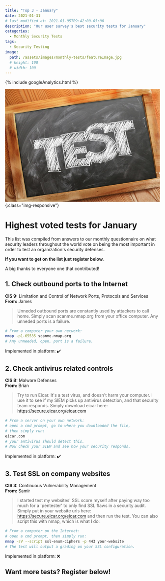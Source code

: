```yaml
---
title: "Top 3 - January"
date: 2021-01-31
# last_modified_at: 2021-01-05T09:42:00-05:00
description: "Our user survey's best security tests for January"
categories:
  - Monthly Security Tests
tags:
  - Security Testing
image:
  path: /assets/images/monthly-tests/featureImage.jpg
  # height: 100
  # width: 100
---
```

<!-- Google analytics -->
{% include googleAnalytics.html %}
<!-- leadfeeder analytics -->
<!-- {% include leadfeederAnalytics.html %} -->

![feature image](/assets/images/monthly-tests/featureImage.jpg){:class="img-responsive"}

# Highest voted tests for January
This list was compiled from answers to our monthly questionnaire on what security leaders throughout the world vote on being the most important in order to test an organization's security defenses. 

**If you want to get on the list just register below.**

A big thanks to everyone one that contributed! 

## 1. Check outbound ports to the Internet
**CIS 9:** Limitation and Control of Network Ports, Protocols and Services  
**From:** James  
>Unneded outbound ports are constantly used by attackers to call home. Simply scan scanme.nmap.org from your office computer. Any unneded ports is a failure.

```bash
# From a computer your own network:
nmap -p1-65535 scanme.nmap.org
# Any unneeded, open, port is a failure.
```
Implemented in platform: :heavy_check_mark:

## 2. Check antivirus related controls
**CIS 8:** Malware Defenses  
**From:** Brian  
>Try to run Eicar. It's a test virus, and doesn't harm your computer. I use it to see if my SIEM picks up antivirus detection, and that security team responds.
Simply download eicar here: https://secure.eicar.org/eicar.com

```bash
# From a server on your own network:
# open a cmd prompt, go to where you downloaded the file, 
# then simply run:
eicar.com
# your antivirus should detect this. 
# Now check your SIEM and see how your security responds.
```
Implemented in platform: :heavy_check_mark:

## 3. Test SSL on company websites
**CIS 3:** Continuous Vulnerability Management  
**From:** Samir  
>I started test my websites' SSL score myself after paying way too much for a 'pentester' to only find SSL flaws in a security audit.
Simply put in your website urls here: https://secure.eicar.org/eicar.com and then run the test.
You can also script this with nmap, which is what I do:

```bash
# From a computer on the Internet:
# open a cmd prompt, then simply run:
nmap -sV --script ssl-enum-ciphers -p 443 your-website
# The test will output a grading on your SSL configuration.
```
Implemented in platform: :x:

## Want more tests? Register below!  

<script charset="utf-8" type="text/javascript" src="//js.hsforms.net/forms/shell.js"></script>
<script>
  hbspt.forms.create({
	portalId: "8898112",
	formId: "2b1cfdb3-6618-4dd8-86e4-4786274c0d38"
});
</script>



[create account]: #want-more-tests-register-below